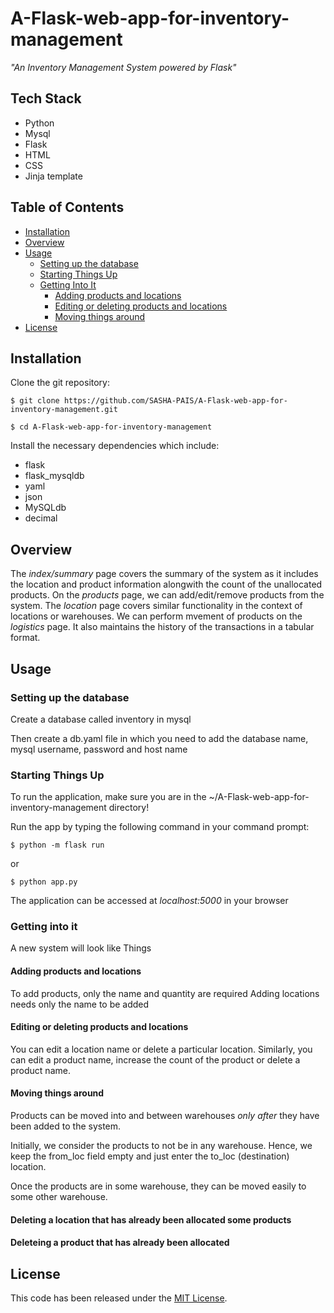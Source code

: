 # A-Flask-web-app-for-inventory-management

*"An Inventory Management System powered by Flask"*

## Tech Stack

- Python
- Mysql
- Flask
- HTML
- CSS
- Jinja template

## Table of Contents

- [Installation](#installation)
- [Overview](#overview)
- [Usage](#usage)
    - [Setting up the database](#setting-up-the-database)
    - [Starting Things Up](#starting-things-up)
    - [Getting Into It](#getting-into-it)
        - [Adding products and locations](#adding-products-and-locations)
        - [Editing or deleting products and locations](#editing-or-deleting-products-and-locations)
        - [Moving things around](#moving-things-around)
- [License](#license)

## Installation

Clone the git repository:

```sourceCode console
$ git clone https://github.com/SASHA-PAIS/A-Flask-web-app-for-inventory-management.git

$ cd A-Flask-web-app-for-inventory-management
```

Install the necessary dependencies which include:

- flask
- flask_mysqldb
- yaml
- json
- MySQLdb
- decimal

## Overview

The _index/summary_ page covers the summary of the system as it includes the location and product information alongwith the count of the unallocated products. On the _products_ page, we can add/edit/remove products from the system. The _location_ page covers similar functionality in the context of locations or warehouses. We can perform mvement of products on the _logistics_ page. It also maintains the history of the transactions in a tabular format.

## Usage

### Setting up the database

Create a database called inventory in mysql

Then create a db.yaml file in which you need to add the database name, mysql username, password and host name



### Starting Things Up

To run the application, make sure you are in the \~/A-Flask-web-app-for-inventory-management directory!

Run the app by typing the following command in your command prompt:

```sourceCode console
$ python -m flask run
```
or

```sourceCode console
$ python app.py
```

The application can be accessed at _localhost:5000_ in your browser


### Getting into it

A new system will look like Things

#### Adding products and locations

To add products, only the name and quantity are required
Adding locations needs only the name to be added

#### Editing or deleting products and locations

You can edit a location name or delete a particular location. Similarly, 
you can edit a product name, increase the count of the product or delete a product name.

#### Moving things around

Products can be moved into and between warehouses *only after* they have been added to the system. 

Initially, we consider the products to not be in any warehouse. Hence, we keep the from_loc field empty 
and just enter the to_loc (destination) location. 

Once the products are in some warehouse, they can be moved easily to some other warehouse.

#### Deleting a location that has already been allocated some products

#### Deleteing a product that has already been allocated

## License

This code has been released under the [MIT License](LICENSE).




